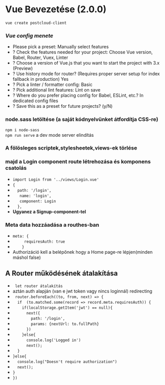 # Vue Bevezetése (2.0.0)
` vue create postcloud-client ` 
### *Vue config menete*
- Please pick a preset: Manually select features
- ? Check the features needed for your project: Choose Vue version, Babel, Router, Vuex, Linter
- ? Choose a version of Vue.js that you want to start the project with 3.x (Preview)
- ? Use history mode for router? (Requires proper server setup for index fallback in production) Yes
- ? Pick a linter / formatter config: Basic
- ? Pick additional lint features: Lint on save
- ? Where do you prefer placing config for Babel, ESLint, etc.? In dedicated config files
- ? Save this as a preset for future projects? (y/N)   
### node.sass letöltése (a saját kódnyelvünket átfordítja CSS-re)
` npm i node-sass `   
` npm run serve ` a dev mode server elindítás
### A fölösleges scriptek,stylesheetek,views-ek törlése
### majd a Login component route létrehozása és komponens csatolás
- ` import Login from '../views/Login.vue' `   
- ` { `
- `   path: '/login', `
- `    name: 'login', `
- `    component: Login `
- `  },`        
- **Ugyanez a Signup-component-tel** 
### Meta data hozzáadása a routhes-ban
- ` meta: { `
- `      requiresAuth: true `
- `    }` 
- Authorizáció kell a belépőnek hogy a Home page-re lépjen(minden máshol false)
## A Router működésének átalakítása
- ` let router átalakítás`
- aztán auth alapján (van e jwt token vagy nincs loginnál) redirecting 
- `  router.beforeEach((to, from, next) => { `
- `   if  (to.matched.some(record => record.meta.requiresAuth)) { `
- `     if(localStorage.getItem('jwt') == null){ `
- `       next({ `
- `         path: '/login', `
- `         params: {nextUrl: to.fullPath} `
- `       }) `
- `     }else{ `
- `       console.log('Logged in') `
- `       next(); `
- `   } `
- ` }else{ `
- `   console.log("Doesn't require authorization") `
- `   next(); `
- ` } `
- ` }) `

